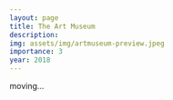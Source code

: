 ```yaml
---
layout: page
title: The Art Museum
description: 
img: assets/img/artmuseum-preview.jpeg
importance: 3
year: 2018
---
```


moving...